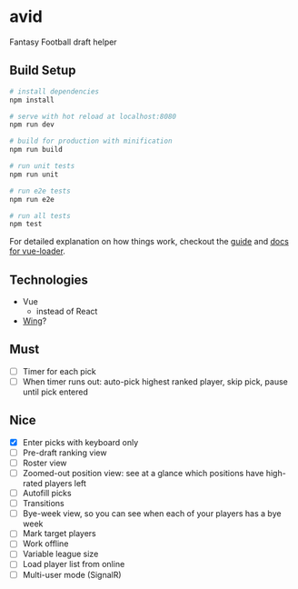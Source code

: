 # avid
Fantasy Football draft helper

## Build Setup

``` bash
# install dependencies
npm install

# serve with hot reload at localhost:8080
npm run dev

# build for production with minification
npm run build

# run unit tests
npm run unit

# run e2e tests
npm run e2e

# run all tests
npm test
```

For detailed explanation on how things work, checkout the [guide](http://vuejs-templates.github.io/webpack/) and [docs for vue-loader](http://vuejs.github.io/vue-loader).


## Technologies

- Vue
  - instead of React
- [Wing](http://usewing.ml/)?

## Must
- [ ] Timer for each pick
- [ ] When timer runs out: auto-pick highest ranked player, skip pick, pause until pick entered

## Nice
- [x] Enter picks with keyboard only
- [ ] Pre-draft ranking view
- [ ] Roster view
- [ ] Zoomed-out position view: see at a glance which positions have high-rated players left
- [ ] Autofill picks
- [ ] Transitions
- [ ] Bye-week view, so you can see when each of your players has a bye week
- [ ] Mark target players
- [ ] Work offline
- [ ] Variable league size
- [ ] Load player list from online
- [ ] Multi-user mode (SignalR)
